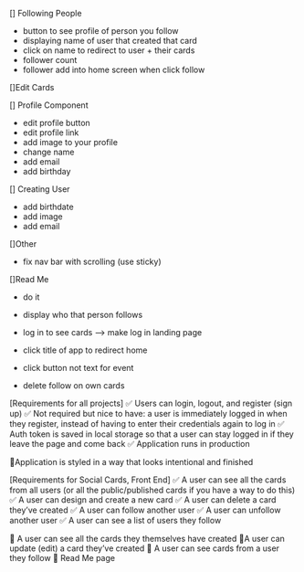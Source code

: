 [] Following People
- button to see profile of person you follow 
- displaying name of user that created that card
- click on name to redirect to user + their cards
- follower count 
- follower add into home screen when click follow

[]Edit Cards

[] Profile Component
- edit profile button 
- edit profile link 
- add image to your profile 
- change name 
- add email 
- add birthday

[] Creating User
- add birthdate 
- add image 
- add email 

[]Other
- fix nav bar with scrolling (use sticky)


[]Read Me
- do it

- display who that person follows
- log in to see cards --> make log in landing page 
- click title of app to redirect home 
- click button not text for event 
- delete follow on own cards 

[Requirements for all projects]
✅ Users can login, logout, and register (sign up)
✅ Not required but nice to have: a user is immediately logged in when they register, instead of having to enter their credentials again to log in
✅ Auth token is saved in local storage so that a user can stay logged in if they leave the page and come back
✅ Application runs in production

🚧Application is styled in a way that looks intentional and finished


[Requirements for Social Cards, Front End]
✅  A user can see all the cards from all users (or all the public/published cards if you have a way to do this)
✅ A user can design and create a new card
✅ A user can delete a card they’ve created
✅ A user can follow another user
✅ A user can unfollow another user
✅ A user can see a list of users they follow

🚧 A user can see all the cards they themselves have created
🚧A user can update (edit) a card they’ve created
🚧 A user can see cards from a user they follow
🚧 Read Me page 